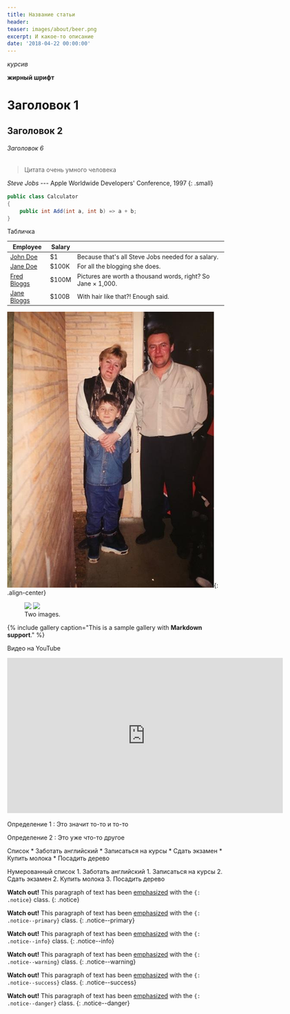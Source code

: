 ```yaml
---
title: Название статьи
header:
teaser: images/about/beer.png
excerpt: И какое-то описание
date: '2018-04-22 00:00:00'
---
```


*курсив*

**жирный шрифт**

# Заголовок 1

## Заголовок 2

###### Заголовок 6

> Цитата очень умного человека

<cite>Steve Jobs</cite> --- Apple Worldwide Developers' Conference, 1997
{: .small}

```csharp
public class Calculator
{
    public int Add(int a, int b) => a + b;
}
```

Табличка

| Employee         | Salary |                                                              |
| --------         | ------ | ------------------------------------------------------------ |
| [John Doe](#)    | $1     | Because that's all Steve Jobs needed for a salary.           |
| [Jane Doe](#)    | $100K  | For all the blogging she does.                               |
| [Fred Bloggs](#) | $100M  | Pictures are worth a thousand words, right? So Jane × 1,000. |
| [Jane Bloggs](#) | $100B  | With hair like that?! Enough said.                           |

![Картинка](/images/birthday/kid.jpg 'Папин стиляга, мамин симпатяга'){: .align-center}

<figure class="half">
	<a href="http://placehold.it/1200x600.JPG"><img src="http://placehold.it/600x300.jpg"></a>
	<a href="http://placehold.it/1200x600.jpeg"><img src="http://placehold.it/600x300.jpg"></a>
	<figcaption>Two images.</figcaption>
</figure>

{% include gallery caption="This is a sample gallery with **Markdown support**." %}

Видео на YouTube

<iframe width="640" height="360" src="https://www.youtube-nocookie.com/embed/l2Of1-d5E5o?controls=0&showinfo=0" frameborder="0" allowfullscreen></iframe> 

Определение 1
:   Это значит то-то и то-то

Определение 2
:   Это уже что-то другое

Список
    * Заботать английский
        * Записаться на курсы
        * Сдать экзамен
    * Купить молока
    * Посадить дерево

Нумерованный список
    1. Заботать английский
        1. Записаться на курсы
        2. Сдать экзамен
    2. Купить молока
    3. Посадить дерево


**Watch out!** This paragraph of text has been [emphasized](#) with the `{: .notice}` class.
{: .notice}

**Watch out!** This paragraph of text has been [emphasized](#) with the `{: .notice--primary}` class.
{: .notice--primary}

**Watch out!** This paragraph of text has been [emphasized](#) with the `{: .notice--info}` class.
{: .notice--info}

**Watch out!** This paragraph of text has been [emphasized](#) with the `{: .notice--warning}` class.
{: .notice--warning}

**Watch out!** This paragraph of text has been [emphasized](#) with the `{: .notice--success}` class.
{: .notice--success}

**Watch out!** This paragraph of text has been [emphasized](#) with the `{: .notice--danger}` class.
{: .notice--danger}